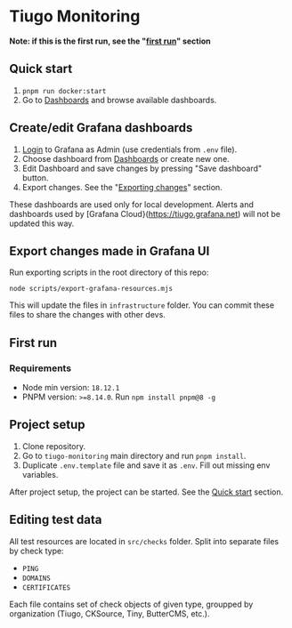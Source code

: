 # Tiugo Monitoring

**Note: if this is the first run, see the "[first run](#first-run)" section**

## Quick start

1. `pnpm run docker:start`
3. Go to [Dashboards](http://localhost:3000/dashboards) and browse available dashboards.

## Create/edit Grafana dashboards

1. [Login](http://localhost:3000/login) to Grafana as Admin (use credentials from `.env` file).
2. Choose dashboard from [Dashboards](http://localhost:3000/dashboards) or create new one.
3. Edit Dashboard and save changes by pressing "Save dashboard" button.
4. Export changes. See the "[Exporting changes](#export-changes-made-in-grafana-UI)" section. 

These dashboards are used only for local development. Alerts and dashboards used by [Grafana Cloud}(https://tiugo.grafana.net) will not be updated this way.

## Export changes made in Grafana UI

Run exporting scripts in the root directory of this repo:
```
node scripts/export-grafana-resources.mjs
```

This will update the files in `infrastructure` folder. You can commit these files to share the changes with other devs.

## First run

### Requirements

- Node min version: `18.12.1`
- PNPM version: `>=8.14.0`. Run `npm install pnpm@8 -g`

## Project setup

1. Clone repository.
2. Go to `tiugo-monitoring` main directory and run `pnpm install`.
3. Duplicate `.env.template` file and save it as `.env`. Fill out missing env variables.

After project setup, the project can be started. See the [Quick start](#quick-start) section.

## Editing test data

All test resources are located in `src/checks` folder. Split into separate files by check type:
 - `PING`
 - `DOMAINS`
 - `CERTIFICATES`

Each file contains set of check objects of given type, groupped by organization (Tiugo, CKSource, Tiny, ButterCMS, etc.). 
